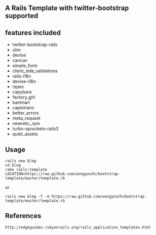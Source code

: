## A Rails Template with twitter-bootstrap supported

## features included

* twitter-bootstrap-rails
* slim
* devise
* cancan
* simple_form
* client_side_validations
* rails-i18n
* devise-i18n
* rspec
* capybara
* factory_girl
* kaminari
* capistrano
* better_errors
* meta_request
* newrelic_rpm
* turbo-sprockets-rails3
* quiet_assets

## Usage

    rails new blog
    cd blog
    rake rails:template LOCATION=https://raw.github.com/wongyouth/bootstrap-template/master/template.rb

or

    rails new blog -T -m https://raw.github.com/wongyouth/bootstrap-template/master/template.rb

## References
    http://edgeguides.rubyonrails.org/rails_application_templates.html
